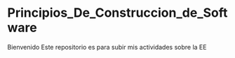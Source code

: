 # Principios_De_Construccion_de_Software
Bienvenido
Este repositorio es para subir mis actividades sobre la EE 
